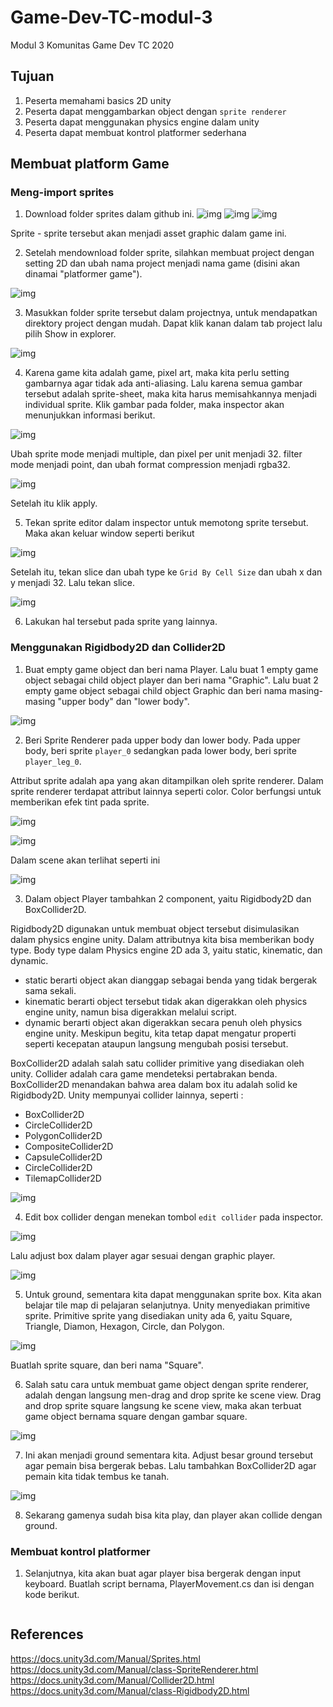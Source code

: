 # Game-Dev-TC-modul-3
Modul 3 Komunitas Game Dev TC 2020

## Tujuan
1. Peserta memahami basics 2D unity
2. Peserta dapat menggambarkan object dengan ```sprite renderer```
3. Peserta dapat menggunakan physics engine dalam unity
4. Peserta dapat membuat kontrol platformer sederhana

## Membuat platform Game

### Meng-import sprites

1. Download folder sprites dalam github ini.
![img](sprites/player.png)
![img](sprites/player_leg.png)
![img](sprites/tilemap.png)

Sprite - sprite tersebut akan menjadi asset graphic dalam game ini.

2. Setelah mendownload folder sprite, silahkan membuat project dengan setting 2D dan ubah nama project menjadi nama game (disini akan dinamai "platformer game").

![img](img/project_setup.png)

3. Masukkan folder sprite tersebut dalam projectnya, untuk mendapatkan direktory project dengan mudah. Dapat klik kanan dalam tab project lalu pilih Show in explorer.

![img](img/project_dir_show.png)

4. Karena game kita adalah game, pixel art, maka kita perlu setting gambarnya agar tidak ada anti-aliasing. Lalu karena semua gambar tersebut adalah sprite-sheet, maka kita harus memisahkannya menjadi individual sprite.
Klik gambar pada folder, maka inspector akan menunjukkan informasi berikut.

![img](img/sprite_inspector.png)

Ubah sprite mode menjadi multiple, dan pixel per unit menjadi 32. filter mode menjadi point, dan ubah format compression menjadi rgba32.

![img](img/sprite_good_setting.png)

Setelah itu klik apply.

5. Tekan sprite editor dalam inspector untuk memotong sprite tersebut. Maka akan keluar window seperti berikut

![img](img/sprite_editor.png)

Setelah itu, tekan slice dan ubah type ke ```Grid By Cell Size``` dan ubah x dan y menjadi 32. Lalu tekan slice.

![img](img/sprite_editor_2.png)

6. Lakukan hal tersebut pada sprite yang lainnya.

### Menggunakan Rigidbody2D dan Collider2D

1. Buat empty game object dan beri nama Player. Lalu buat 1 empty game object sebagai child object player dan beri nama "Graphic". Lalu buat 2 empty game object sebagai child object Graphic dan beri nama masing-masing "upper body" dan "lower body".

![img](img/player_hierarchy.png)

2. Beri Sprite Renderer pada upper body dan lower body. Pada upper body, beri sprite ```player_0``` sedangkan pada lower body, beri sprite ```player_leg_0```.

Attribut sprite adalah apa yang akan ditampilkan oleh sprite renderer. Dalam sprite renderer terdapat attribut lainnya seperti color. Color berfungsi untuk memberikan efek tint pada sprite.

![img](img/upper_body_sprite_renderer.png)

![img](img/lower_body_sprite_renderer.png)

Dalam scene akan terlihat seperti ini

![img](img/player_scene.png)

3. Dalam object Player tambahkan 2 component, yaitu Rigidbody2D dan BoxCollider2D.

Rigidbody2D digunakan untuk membuat object tersebut disimulasikan dalam physics engine unity. Dalam attributnya kita bisa memberikan body type.
Body type dalam Physics engine 2D ada 3, yaitu static, kinematic, dan dynamic.
- static berarti object akan dianggap sebagai benda yang tidak bergerak sama sekali.
- kinematic berarti object tersebut tidak akan digerakkan oleh physics engine unity, namun bisa digerakkan melalui script.
- dynamic berarti object akan digerakkan secara penuh oleh physics engine unity. Meskipun begitu, kita tetap dapat mengatur properti seperti kecepatan ataupun langsung mengubah posisi tersebut.

BoxCollider2D adalah salah satu collider primitive yang disediakan oleh unity. Collider adalah cara game mendeteksi pertabrakan benda. BoxCollider2D menandakan bahwa area dalam box itu adalah solid ke Rigidbody2D. Unity mempunyai collider lainnya, seperti :
- BoxCollider2D
- CircleCollider2D
- PolygonCollider2D
- CompositeCollider2D
- CapsuleCollider2D
- CircleCollider2D
- TilemapCollider2D

![img](img/player_inspector.png)

4. Edit box collider dengan menekan tombol ```edit collider``` pada inspector.

![img](img/edit_collider.png)

Lalu adjust box dalam player agar sesuai dengan graphic player.

![img](img/edited_collider_box.png)

5. Untuk ground, sementara kita dapat menggunakan sprite box. Kita akan belajar tile map di pelajaran selanjutnya. Unity menyediakan primitive sprite. Primitive sprite yang disediakan unity ada 6, yaitu Square, Triangle, Diamon, Hexagon, Circle, dan Polygon.

![img](img/primitive_sprite.png)

Buatlah sprite square, dan beri nama "Square".

6. Salah satu cara untuk membuat game object dengan sprite renderer, adalah dengan langsung men-drag and drop sprite ke scene view. Drag and drop sprite square langsung ke scene view, maka akan terbuat game object bernama square dengan gambar square.

![img](img/square_scene_view.png)

7. Ini akan menjadi ground sementara kita. Adjust besar ground tersebut agar pemain bisa bergerak bebas. Lalu tambahkan BoxCollider2D agar pemain kita tidak tembus ke tanah.

![img](img/ground_added.png)

8. Sekarang gamenya sudah bisa kita play, dan player akan collide dengan ground.

### Membuat kontrol platformer

1. Selanjutnya, kita akan buat agar player bisa bergerak dengan input keyboard. Buatlah script bernama, PlayerMovement.cs dan isi dengan kode berikut.

```

```

## References

https://docs.unity3d.com/Manual/Sprites.html
https://docs.unity3d.com/Manual/class-SpriteRenderer.html
https://docs.unity3d.com/Manual/Collider2D.html
https://docs.unity3d.com/Manual/class-Rigidbody2D.html
